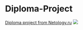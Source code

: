 # Diploma-Project
<a href='https://vladgpine.github.io/Diploma-Project/'>Diploma project from Netology.ru</a>
<img src="img/fullpage.png"/>

